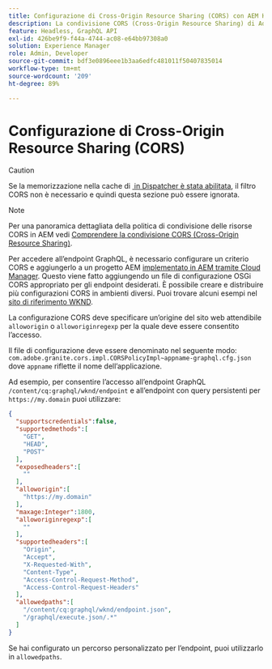 ```yaml
---
title: Configurazione di Cross-Origin Resource Sharing (CORS) con AEM Headless
description: La condivisione CORS (Cross-Origin Resource Sharing) di Adobe Experience Manager consente alle applicazioni web headless di effettuare chiamate lato client a AEM. È necessaria una configurazione CORS per abilitare l’accesso all’endpoint GraphQL.
feature: Headless, GraphQL API
exl-id: 426be9f9-f44a-4744-ac08-e64bb97308a0
solution: Experience Manager
role: Admin, Developer
source-git-commit: bdf3e0896eee1b3aa6edfc481011f50407835014
workflow-type: tm+mt
source-wordcount: '209'
ht-degree: 89%

---
```


# Configurazione di Cross-Origin Resource Sharing (CORS)

>[!CAUTION]
>
>Se la memorizzazione nella cache di [&#x200B; in Dispatcher è stata abilitata](/help/headless/deployment/dispatcher-caching.md), il filtro CORS non è necessario e quindi questa sezione può essere ignorata.

>[!NOTE]
>
>Per una panoramica dettagliata della politica di condivisione delle risorse CORS in AEM vedi [Comprendere la condivisione CORS (Cross-Origin Resource Sharing)](https://experienceleague.adobe.com/docs/experience-manager-learn/foundation/security/understand-cross-origin-resource-sharing.html?lang=it#understand-cross-origin-resource-sharing-(cors)).

Per accedere all’endpoint GraphQL, è necessario configurare un criterio CORS e aggiungerlo a un progetto AEM [implementato in AEM tramite Cloud Manager](/help/implementing/cloud-manager/deploy-code.md). Questo viene fatto aggiungendo un file di configurazione OSGi CORS appropriato per gli endpoint desiderati. È possibile creare e distribuire più configurazioni CORS in ambienti diversi. Puoi trovare alcuni esempi nel [sito di riferimento WKND](https://github.com/adobe/aem-guides-wknd/tree/master/ui.config/src/main/content/jcr_root/apps/wknd/osgiconfig).

La configurazione CORS deve specificare un’origine del sito web attendibile `alloworigin` o `alloworiginregexp` per la quale deve essere consentito l’accesso.

Il file di configurazione deve essere denominato nel seguente modo: `com.adobe.granite.cors.impl.CORSPolicyImpl~appname-graphql.cfg.json` dove `appname` riflette il nome dell’applicazione.

Ad esempio, per consentire l’accesso all’endpoint GraphQL `/content/cq:graphql/wknd/endpoint` e all’endpoint con query persistenti per `https://my.domain` puoi utilizzare:

```json
{
  "supportscredentials":false,
  "supportedmethods":[
    "GET",
    "HEAD",
    "POST"
  ],
  "exposedheaders":[
    ""
  ],
  "alloworigin":[
    "https://my.domain"
  ],
  "maxage:Integer":1800,
  "alloworiginregexp":[
    ""
  ],
  "supportedheaders":[
    "Origin",
    "Accept",
    "X-Requested-With",
    "Content-Type",
    "Access-Control-Request-Method",
    "Access-Control-Request-Headers"
  ],
  "allowedpaths":[
    "/content/cq:graphql/wknd/endpoint.json",
    "/graphql/execute.json/.*"
  ]
}
```

Se hai configurato un percorso personalizzato per l’endpoint, puoi utilizzarlo in `allowedpaths`.
